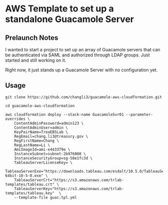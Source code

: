 # AWS Template to set up a standalone Guacamole Server

## Prelaunch Notes

I wanted to start a project to set up an array of Guacamole servers that can be authenticated via SAML and authorized through LDAP groups. Just started and still working on it.

Right now, it just stands up a Guacamole Server with no configuration yet.

## Usage

```
git clone https://github.com/changli3/guacamole-aws-cloudformation.git

cd guacamole-aws-cloudformation

aws cloudformation deploy --stack-name GuacamoleSvr01 --parameter-overrides \
	ContentAdminPassword=admin123 \
	ContentAdminUser=admin \
	KeyPairName=TreaEBSLab \
	RegEmail=chang.li3@treasury.gov \
	RegFirstName=Chang \
	RegLastName=Li \
	AmiImageId=ami-e443379e \
	InstanceSubnet=subnet-2b976000 \
	InstanceSecurityGroup=sg-58e1fc3d \
    TableauServerLicenseKey= \
	TableauServerExe="https://downloads.tableau.com/esdalt/10.5.0/TableauServer-64bit-10-5-0.exe" \
    TableauServerCrt="https://s3.amazonaws.com/trlab-templates/tableau.crt" \
    TableauServerKey="https://s3.amazonaws.com/trlab-templates/tableau.key"  \
    --template-file guac.tpl.yml
```

